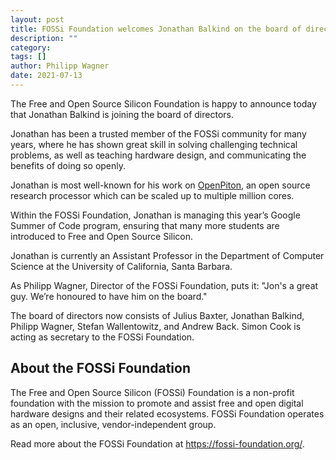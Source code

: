 ```yaml
---
layout: post
title: FOSSi Foundation welcomes Jonathan Balkind on the board of directors
description: ""
category:
tags: []
author: Philipp Wagner
date: 2021-07-13
---
```


The Free and Open Source Silicon Foundation is happy to announce today that Jonathan Balkind is joining the board of directors.

Jonathan has been a trusted member of the FOSSi community for many years, where he has shown great skill in solving challenging technical problems, as well as teaching hardware design, and communicating the benefits of doing so openly.

Jonathan is most well-known for his work on [OpenPiton](https://parallel.princeton.edu/openpiton/), an open source research processor which can be scaled up to multiple million cores.

Within the FOSSi Foundation, Jonathan is managing this year’s Google Summer of Code program, ensuring that many more students are introduced to Free and Open Source Silicon.

Jonathan is currently an Assistant Professor in the Department of Computer Science at the University of California, Santa Barbara.

As Philipp Wagner, Director of the FOSSi Foundation, puts it: "Jon's a great guy. We’re honoured to have him on the board."

The board of directors now consists of Julius Baxter, Jonathan Balkind, Philipp Wagner, Stefan Wallentowitz, and Andrew Back. Simon Cook is acting as secretary to the FOSSi Foundation.


## About the FOSSi Foundation

The Free and Open Source Silicon (FOSSi) Foundation is a non-profit foundation with the mission to promote and assist free and open digital hardware designs and their related ecosystems. FOSSi Foundation operates as an open, inclusive, vendor-independent group.

Read more about the FOSSi Foundation at https://fossi-foundation.org/.

